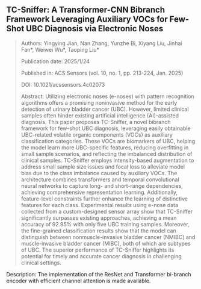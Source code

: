 ## TC-Sniffer: A Transformer-CNN Bibranch Framework Leveraging Auxiliary VOCs for Few-Shot UBC Diagnosis via Electronic Noses

> Authors: Yingying Jian, Nan Zhang, Yunzhe Bi, Xiyang Liu, Jinhai Fan*, Weiwei Wu*, Taoping Liu*
>
> Publication date: 2025/1/24
>
> Published in: ACS Sensors (vol. 10, no. 1, pp. 213-224, Jan. 2025)
>
> DOI: 10.1021/acssensors.4c02073
> 
> Abstract: Utilizing electronic noses (e-noses) with pattern recognition algorithms offers a promising noninvasive method for the early detection of urinary bladder cancer (UBC). However, limited clinical samples often hinder existing artificial intelligence (AI)-assisted diagnosis. This paper proposes TC-Sniffer, a novel bibranch framework for few-shot UBC diagnosis, leveraging easily obtainable UBC-related volatile organic components (VOCs) as auxiliary classification categories. These VOCs are biomarkers of UBC, helping the model learn more UBC-specific features, reducing overfitting in small sample scenarios, and reflecting the imbalanced distribution of clinical samples. TC-Sniffer employs intensity-based augmentation to address small sample size issues and focal loss to alleviate model bias due to the class imbalance caused by auxiliary VOCs. The architecture combines transformers and temporal convolutional neural networks to capture long- and short-range dependencies, achieving comprehensive representation learning. Additionally, feature-level constraints further enhance the learning of distinctive features for each class. Experimental results using e-nose data collected from a custom-designed sensor array show that TC-Sniffer significantly surpasses existing approaches, achieving a mean accuracy of 92.95% with only five UBC training samples. Moreover, the fine-grained classification results show that the model can distinguish between nonmuscle-invasive bladder cancer (NMIBC) and muscle-invasive bladder cancer (MIBC), both of which are subtypes of UBC. The superior performance of TC-Sniffer highlights its potential for timely and accurate cancer diagnosis in challenging clinical settings.

Description: The implementation of the ResNet and Transformer bi-branch encoder with efficient channel attention is made available.
